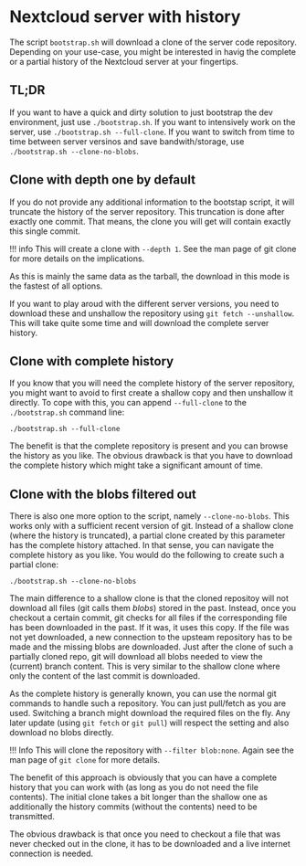 # Nextcloud server with history

The script `bootstrap.sh` will download a clone of the server code repository.
Depending on your use-case, you might be interested in havig the complete or a partial history of the Nextcloud server at your fingertips.

## TL;DR

If you want to have a quick and dirty solution to just bootstrap the dev environment, just use `./bootstrap.sh`.
If you want to intensively work on the server, use `./bootstrap.sh --full-clone`.
If you want to switch from time to time between server versinos and save bandwith/storage, use `./bootstrap.sh --clone-no-blobs`.

## Clone with depth one by default

If you do not provide any additional information to the bootstap script, it will truncate the history of the server repository.
This truncation is done after exactly one commit.
That means, the clone you will get will contain exactly this single commit.

!!! info
    This will create a clone with `--depth 1`.
    See the man page of git clone for more details on the implications.

As this is mainly the same data as the tarball, the download in this mode is the fastest of all options.

If you want to play aroud with the different server versions, you need to download these and unshallow the repository using `git fetch --unshallow`.
This will take quite some time and will download the complete server history.

## Clone with complete history

If you know that you will need the complete history of the server repository, you might want to avoid to first create a shallow copy and then unshallow it directly.
To cope with this, you can append `--full-clone` to the `./bootstrap.sh` command line:

```
./bootstrap.sh --full-clone
```

The benefit is that the complete repository is present and you can browse the history as you like.
The obvious drawback is that you have to download the complete history which might take a significant amount of time.

## Clone with the blobs filtered out

There is also one more option to the script, namely `--clone-no-blobs`.
This works only with a sufficient recent version of git.
Instead of a shallow clone (where the history is truncated), a partial clone created by this parameter has the complete history attached.
In that sense, you can navigate the complete history as you like.
You would do the following to create such a partial clone:
```
./bootstrap.sh --clone-no-blobs
```

The main difference to a shallow clone is that the cloned repositoy will not download all files (git calls them _blobs_) stored in the past.
Instead, once you checkout a certain commit, git checks for all files if the corresponding file has been downloaded in the past.
If it was, it uses this copy.
If the file was not yet downloaded, a new connection to the upsteam repository has to be made and the missing blobs are downloaded.
Just after the clone of such a partially cloned repo, git will download all blobs needed to view the (current) branch content.
This is very similar to the shallow clone where only the content of the last commit is downloaded.

As the complete history is generally known, you can use the normal git commands to handle such a repository.
You can just pull/fetch as you are used.
Switching a branch might download the required files on the fly.
Any later update (using `git fetch` or `git pull`) will respect the setting and also download no blobs directly.

!!! Info
    This will clone the repository with `--filter blob:none`.
    Again see the man page of `git clone` for more details.

The benefit of this approach is obviously that you can have a complete history that you can work with (as long as you do not need the file contents).
The initial clone takes a bit longer than the shallow one as additionally the history commits (without the contents) need to be transmitted.

The obvious drawback is that once you need to checkout a file that was never checked out in the clone, it has to be downloaded and a live internet connection is needed.
